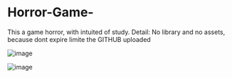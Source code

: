 # Horror-Game-
This a game horror, with intuited of study. 
Detail: No library and no assets, because dont expire limite the GITHUB uploaded


![image](https://user-images.githubusercontent.com/32227073/32693779-9c0f891c-c717-11e7-845f-e74e978f03a4.png)



![image](https://user-images.githubusercontent.com/32227073/32693915-b51a27de-c71a-11e7-9ade-5fef9ccf8393.png)

